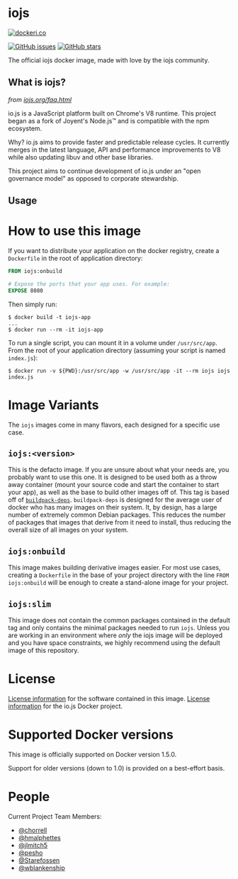 # iojs

[![dockeri.co](http://dockeri.co/image/_/iojs)](https://registry.hub.docker.com/_/iojs/)

[![GitHub issues](https://img.shields.io/github/issues/nodejs/docker-iojs.svg "GitHub issues")](https://github.com/nodejs/docker-iojs)
[![GitHub stars](https://img.shields.io/github/stars/nodejs/docker-iojs.svg "GitHub stars")](https://github.com/nodejs/docker-iojs)

The official iojs docker image, made with love by the iojs community.

## What is iojs?

*from [iojs.org/faq.html](https://iojs.org/faq.html)*

io.js is a JavaScript platform built on Chrome's V8 runtime. This project began
as a fork of Joyent's Node.js™ and is compatible with the npm ecosystem.

Why? io.js aims to provide faster and predictable release cycles. It currently
merges in the latest language, API and performance improvements to V8 while also
updating libuv and other base libraries.

This project aims to continue development of io.js under an "open governance
model" as opposed to corporate stewardship.

## Usage

# How to use this image

If you want to distribute your application on the docker registry, create a
`Dockerfile` in the root of application directory:

```Dockerfile
FROM iojs:onbuild

# Expose the ports that your app uses. For example:
EXPOSE 8080
```

Then simply run:

```
$ docker build -t iojs-app
...
$ docker run --rm -it iojs-app
```

To run a single script, you can mount it in a volume under `/usr/src/app`. From
the root of your application directory (assuming your script is named
`index.js`):

```
$ docker run -v ${PWD}:/usr/src/app -w /usr/src/app -it --rm iojs iojs index.js
```

# Image Variants

The `iojs` images come in many flavors, each designed for a specific use case.

## `iojs:<version>`

This is the defacto image. If you are unsure about what your needs are, you
probably want to use this one. It is designed to be used both as a throw away
container (mount your source code and start the container to start your app),
as well as the base to build other images off of. This tag is based off of
[`buildpack-deps`](https://registry.hub.docker.com/_/buildpack-deps/).
`buildpack-deps` is designed for the average user of docker who has many images
on their system. It, by design, has a large number of extremely common Debian
packages. This reduces the number of packages that images that derive from it
need to install, thus reducing the overall size of all images on your system.

## `iojs:onbuild`

This image makes building derivative images easier. For most use cases,
creating a `Dockerfile` in the base of your project directory with the line
`FROM iojs:onbuild` will be enough to create a stand-alone image for your
project.

## `iojs:slim`

This image does not contain the common packages contained in the default tag
and only contains the minimal packages needed to run `iojs`. Unless you are
working in an environment where *only* the iojs image will be deployed and you
have space constraints, we highly recommend using the default image of this
repository.

# License

[License information](https://github.com/nodejs/io.js/blob/master/LICENSE) for
the software contained in this image. [License
information](https://github.com/nodejs/docker-iojs/blob/master/LICENSE) for the
io.js Docker project.

# Supported Docker versions

This image is officially supported on Docker version 1.5.0.

Support for older versions (down to 1.0) is provided on a best-effort basis.

# People

Current Project Team Members:

 * [@chorrell](https://github.com/chorrell)
 * [@hmalphettes](https://www.github.com/hmalphettes)
 * [@jlmitch5](https://www.github.com/jlmitch5)
 * [@pesho](https://www.github.com/pesho)
 * [@Starefossen](https://www.github.com/starefossen)
 * [@wblankenship](https://www.github.com/wblankenship)
